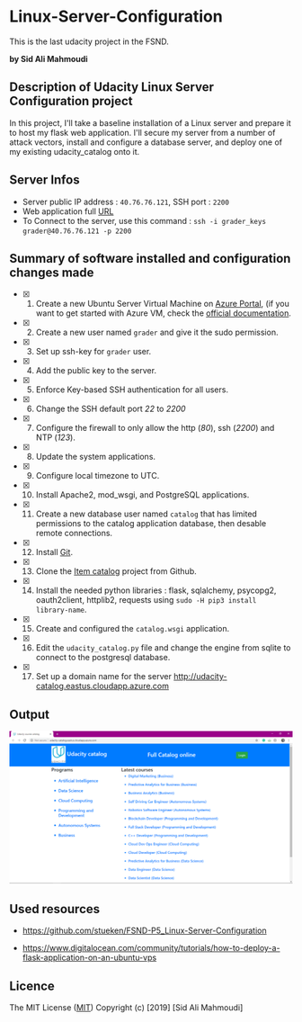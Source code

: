 # Linux-Server-Configuration
This is the last udacity project in the FSND.

**by  Sid Ali Mahmoudi**

## Description of Udacity Linux Server Configuration project

In this project, I'll take a baseline installation of a Linux server and prepare it to host my flask web application. I'll secure my server from a number of attack vectors, install and configure a database server, and deploy one of my existing udacity_catalog onto it.

## Server Infos

- Server public IP address : ```40.76.76.121```, SSH port : ```2200```
- Web application full [URL](http://udacity-catalog.eastus.cloudapp.azure.com)
- To Connect to the server, use this command : ``` ssh -i grader_keys grader@40.76.76.121 -p 2200 ```

## Summary of software installed and configuration changes made

- [x] 1. Create a new Ubuntu Server Virtual Machine on [Azure Portal](http://portal.azure.com), (if you want to get started with Azure VM, check the [official documentation](https://docs.microsoft.com/en-us/azure/virtual-machines/?WT.mc_id=AzPortal_VM_modern_CmdBar_DocLink).

- [x] 2. Create a new user named ```grader``` and give it the sudo permission.

- [x] 3. Set up ssh-key for ```grader``` user.

- [x] 4. Add the public key to the server.

- [x] 5. Enforce Key-based SSH authentication for all users.

- [x] 6. Change the SSH default port *22* to *2200*

- [x] 7. Configure the firewall to only allow the http (*80*), ssh (*2200*) and NTP (*123*).

- [x] 8. Update the system applications.

- [x] 9. Configure local timezone to UTC.

- [x] 10. Install Apache2, mod_wsgi, and PostgreSQL applications.

- [x] 11. Create a new database user named ```catalog``` that has limited permissions to the catalog application database, then desable remote connections.

- [x] 12. Install [Git](https://git-scm.com/downloads).

- [x] 13. Clone the [Item catalog](https://github.com/SidaliMahmoudi/item_catalog) project from Github.

- [x] 14. Install the needed python libraries : flask, sqlalchemy, psycopg2, oauth2client, httplib2, requests using ```sudo -H pip3 install library-name```.

- [x] 15. Create and configured the ```catalog.wsgi``` application.

- [x] 16. Edit the ```udacity_catalog.py``` file and change the engine from sqlite to connect to the postgresql database.

- [x] 17. Set up a domain name for the server http://udacity-catalog.eastus.cloudapp.azure.com

## Output

<img src="Capture.PNG" width="800">

## Used resources

- https://github.com/stueken/FSND-P5_Linux-Server-Configuration

- https://www.digitalocean.com/community/tutorials/how-to-deploy-a-flask-application-on-an-ubuntu-vps

## Licence

The MIT License ([MIT](https://choosealicense.com/licenses/mit/#))
Copyright (c) [2019] [Sid Ali Mahmoudi]





